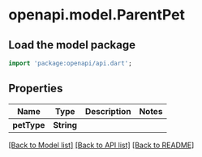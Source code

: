 # openapi.model.ParentPet

## Load the model package
```dart
import 'package:openapi/api.dart';
```

## Properties
Name | Type | Description | Notes
------------ | ------------- | ------------- | -------------
**petType** | **String** |  | 

[[Back to Model list]](../README.md#documentation-for-models) [[Back to API list]](../README.md#documentation-for-api-endpoints) [[Back to README]](../README.md)


